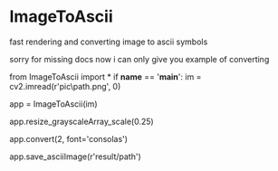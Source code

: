# ImageToAscii
fast rendering and converting image to ascii symbols


sorry for missing docs 
now i can only give you example of converting 


from ImageToAscii import *
if __name__ == '__main__':
  im = cv2.imread(r'pic\path.png', 0)

  app = ImageToAscii(im)
    
  app.resize_grayscaleArray_scale(0.25)

  app.convert(2, font='consolas')
    
  app.save_asciiImage(r'result/path')
